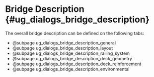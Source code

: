 Bridge Description {#ug_dialogs_bridge_description}
==============================================
The overall bridge description can be defined on the following tabs:
* @subpage ug_dialogs_bridge_description_general
* @subpage ug_dialogs_bridge_description_layout
* @subpage ug_dialogs_bridge_description_railing_system
* @subpage ug_dialogs_bridge_description_deck_geometry
* @subpage ug_dialogs_bridge_description_deck_reinforcement
* @subpage ug_dialogs_bridge_description_environmental
